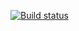 [![Build status](https://ci.appveyor.com/api/projects/status/yugrwjytd5k5opdb?svg=true)](https://ci.appveyor.com/project/Zicio/classes-inheritance)